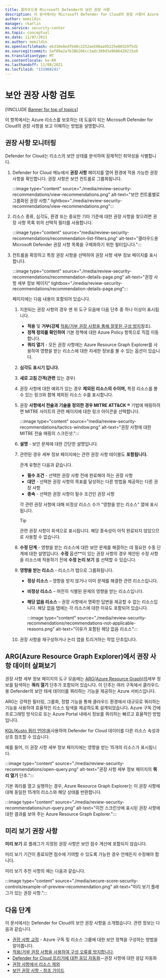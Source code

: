 ```yaml
---
title: 클라우드용 Microsoft Defender의 보안 권장 사항
description: 이 문서에서는 Microsoft Defender for Cloud의 권장 사항이 Azure 리소스를 보호하고 보안 정책을 준수하는 데 도움이 되는 방법을 안내합니다.
author: memildin
manager: rkarlin
ms.service: security-center
ms.topic: conceptual
ms.date: 11/07/2021
ms.author: memildin
ms.openlocfilehash: eb310e8edfb48c2252ae596aa95225e00329f5d2
ms.sourcegitcommit: 5af89a2a7b38b266cc3adc389d3a9606420215a9
ms.translationtype: MT
ms.contentlocale: ko-KR
ms.lasthandoff: 11/08/2021
ms.locfileid: "131988241"
---
```

# <a name="review-your-security-recommendations"></a>보안 권장 사항 검토

[!INCLUDE [Banner for top of topics](./includes/banner.md)]

이 항목에서는 Azure 리소스를 보호하는 데 도움이 되는 Microsoft Defender for Cloud의 권장 사항을 보고 이해하는 방법을 설명합니다.

## <a name="monitor-recommendations"></a>권장 사항 모니터링 <a name="monitor-recommendations"></a>

Defender for Cloud는 리소스의 보안 상태를 분석하여 잠재적인 취약성을 식별합니다. 

1. Defender for Cloud 메뉴에서 **권장 사항** 페이지를 열어 환경에 적용 가능한 권장 사항을 확인합니다. 권장 사항은 보안 컨트롤로 그룹화됩니다.

    :::image type="content" source="./media/review-security-recommendations/view-recommendations.png" alt-text="보안 컨트롤별로 그룹화된 권장 사항." lightbox="./media/review-security-recommendations/view-recommendations.png":::

1. 리소스 종류, 심각도, 환경 또는 중요한 기타 기준에 대한 권장 사항을 찾으려면 권장 사항 목록 위의 선택적 필터를 사용합니다.

    :::image type="content" source="media/review-security-recommendations/recommendation-list-filters.png" alt-text="클라우드용 Microsoft Defender 권장 사항 목록을 구체화하기 위한 필터입니다.":::

1. 컨트롤을 확장하고 특정 권장 사항을 선택하여 권장 사항 세부 정보 페이지를 표시합니다.

    :::image type="content" source="./media/review-security-recommendations/recommendation-details-page.png" alt-text="권장 사항 세부 정보 페이지" lightbox="./media/review-security-recommendations/recommendation-details-page.png":::

    페이지에는 다음 내용이 포함되어 있습니다.

    1. 지원되는 권장 사항의 경우 맨 위 도구 모음에 다음 단추 중 하나 이상이 표시됩니다.
        - **적용** 및 **거부(강제** [적용/거부 권장 사항을 통해 잘못된 구성 방지](prevent-misconfigurations.md)참조).
        - **정책 정의를 확인하여** 기본 정책에 대한 Azure Policy 항목으로 직접 이동합니다.
        - **쿼리 열기** - 모든 권장 사항에는 Azure Resource Graph Explorer를 사용하여 영향을 받는 리소스에 대한 자세한 정보를 볼 수 있는 옵션이 있습니다.
    1. **심각도 표시기 입니다.**
    1. **새로 고침 간격(관련** 있는 경우)
    1. 권장 사항에 대한 예외가 있는 경우 **제외된 리소스의 수이며,** 특정 리소스를 볼 수 있는 링크와 함께 제외된 리소스 수를 표시합니다.
    1. 권장 **사항에서 전술과 기술을 정의한 경우 MITRE ATT&CK ®** 기법에 매핑하려면 MITRE 사이트의 관련 페이지에 대한 링크 아이콘을 선택합니다. 

        :::image type="content" source="media/review-security-recommendations/tactics-window.png" alt-text="권장 사항에 대한 MITRE 전술 매핑의 스크린샷.":::

    1. **설명** - 보안 문제에 대한 간단한 설명입니다.
    1. 관련된 경우 세부 정보 페이지에는 관련 권장 사항 테이블도 **포함됩니다.**

        관계 유형은 다음과 같습니다.

        - **필수 조건** - 선택한 권장 사항 전에 완료해야 하는 권장 사항
        - **대안** - 선택한 권장 사항의 목표를 달성하는 다른 방법을 제공하는 다른 권장 사항
        - **종속** - 선택한 권장 사항이 필수 조건인 권장 사항

        각 관련 권장 사항에 대해 비정상 리소스 수가 "영향을 받는 리소스" 열에 표시됩니다.

        > [!TIP]
        > 관련 권장 사항이 회색으로 표시됩니다. 해당 종속성이 아직 완료되지 않았으므로 사용할 수 없습니다.

    1. **수정 단계** - 영향을 받는 리소스에 대한 보안 문제를 해결하는 데 필요한 수동 단계에 대한 설명입니다. **수정** 옵션**이 있는 권장 사항의 경우 제안된 수정 사항을 리소스에 적용하기 전에 **수정 논리 보기** 를 선택할 수 있습니다.

    1. **영향을 받는 리소스** - 리소스가 탭으로 그룹화됩니다.
        - **정상 리소스** – 영향을 받지 않거나 이미 문제를 해결한 관련 리소스입니다.
        - **비정상 리소스** – 여전히 식별된 문제의 영향을 받는 리소스입니다.
        - **해당 없음 리소스** – 권장 사항에서 명확한 답변을 제공할 수 없는 리소스입니다. 해당 없음 탭에는 각 리소스에 대한 이유도 포함되어 있습니다. 

            :::image type="content" source="./media/review-security-recommendations/recommendations-not-applicable-reasons.png" alt-text="이유가 포함된 해당 없음 리소스":::
    1. 권장 사항을 재구성하거나 논리 앱을 트리거하는 작업 단추입니다.

## <a name="review-recommendation-data-in-azure-resource-graph-explorer-arg"></a>ARG(Azure Resource Graph Explorer)에서 권장 사항 데이터 살펴보기

권장 사항 세부 정보 페이지의 도구 모음에는 [ARG(Azure Resource Graph)의](../governance/resource-graph/index.yml)세부 정보를 탐색하는 **쿼리 열기** 단추가 포함되어 있습니다. 이 단추는 여러 구독에서 클라우드용 Defender의 보안 태세 데이터를 쿼리하는 기능을 제공하는 Azure 서비스입니다.

ARG는 강력한 필터링, 그룹화, 정렬 기능을 통해 클라우드 환경에서 대규모로 쿼리하는 기능을 사용하여 효율적인 리소스 탐색을 제공하도록 설계되었습니다. Azure 구독 간에 프로그래밍 방식으로 또는 Azure Portal 내에서 정보를 쿼리하는 빠르고 효율적인 방법입니다.

[KQL(Kusto 쿼리 언어)을](/azure/data-explorer/kusto/query/)사용하여 Defender for Cloud 데이터를 다른 리소스 속성과 상호 참조할 수 있습니다.

예를 들어, 이 권장 사항 세부 정보 페이지에는 영향을 받는 15개의 리소스가 표시됩니다.

:::image type="content" source="./media/review-security-recommendations/open-query.png" alt-text="권장 사항 세부 정보 페이지의 **쿼리 열기** 단추.":::

기본 쿼리를 열고 실행하는 경우, Azure Resource Graph Explorer는 이 권장 사항에 대해 동일한 15개의 리소스와 해당 상태를 반환합니다. 

:::image type="content" source="./media/review-security-recommendations/run-query.png" alt-text="이전 스크린샷에 표시된 권장 사항에 대한 결과를 보여 주는 Azure Resource Graph Explorer.":::

## <a name="preview-recommendations"></a>미리 보기 권장 사항

**미리 보기** 로 플래그가 지정된 권장 사항은 보안 점수 계산에 포함되지 않습니다.

미리 보기 기간이 종료되면 점수에 기여할 수 있도록 가능한 경우 언제든지 수정해야 합니다.

미리 보기 추천 사항의 예는 다음과 같습니다.

:::image type="content" source="./media/secure-score-security-controls/example-of-preview-recommendation.png" alt-text="미리 보기 플래그가 있는 권장 사항.":::
 
## <a name="next-steps"></a>다음 단계

이 문서에서는 Defender for Cloud의 보안 권장 사항을 소개했습니다. 관련 정보는 다음과 같습니다.

- [권장 사항 교정](implement-security-recommendations.md) - Azure 구독 및 리소스 그룹에 대한 보안 정책을 구성하는 방법을 알아봅니다.
- [적용/거부 권장 사항을 사용하여 구성 오류를 방지합니다](prevent-misconfigurations.md).
- [Defender for Cloud 트리거에 대한 응답 자동화](workflow-automation.md)--권장 사항에 대한 응답 자동화
- [권장 사항에서 리소스 제외](exempt-resource.md)
- [보안 권장 사항 - 참조 가이드](recommendations-reference.md)
